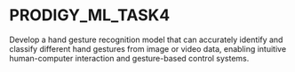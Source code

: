 # PRODIGY_ML_TASK4
Develop a hand gesture recognition model that can accurately identify and classify different hand gestures from image or video data, enabling intuitive human-computer interaction and gesture-based control systems.
